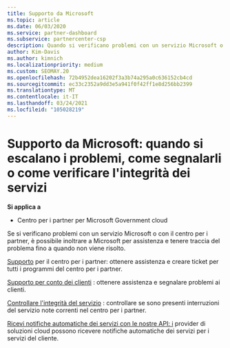 ```yaml
---
title: Supporto da Microsoft
ms.topic: article
ms.date: 06/03/2020
ms.service: partner-dashboard
ms.subservice: partnercenter-csp
description: Quando si verificano problemi con un servizio Microsoft o con il Centro per i partner, puoi inoltrare la richiesta di assistenza a Microsoft e tenere traccia del problema fino a quando non viene risolto.
author: Kim-Davis
ms.author: kimnich
ms.localizationpriority: medium
ms.custom: SEOMAY.20
ms.openlocfilehash: 72b4952dea16202f3a3b74a295a0c636152cb4cd
ms.sourcegitcommit: ec33c2352a9dd3e5a941f0f42ff1e8d256bb2399
ms.translationtype: MT
ms.contentlocale: it-IT
ms.lasthandoff: 03/24/2021
ms.locfileid: "105028219"
---
```

# <a name="support-from-microsoft---when-to-escalate-issues-how-to-report-them-or-how-to-check-service-health"></a>Supporto da Microsoft: quando si escalano i problemi, come segnalarli o come verificare l'integrità dei servizi

**Si applica a**

- Centro per i partner per Microsoft Government cloud

Se si verificano problemi con un servizio Microsoft o con il centro per i partner, è possibile inoltrare a Microsoft per assistenza e tenere traccia del problema fino a quando non viene risolto.

[Supporto](report-problems-with-partner-center.md) per il centro per i partner: ottenere assistenza e creare ticket per tutti i programmi del centro per i partner.

[Supporto per conto dei clienti](report-problems-on-behalf-of-a-customer.md) : ottenere assistenza e segnalare problemi ai clienti.

[Controllare l'integrità del servizio](check-service-health.md) : controllare se sono presenti interruzioni del servizio note correnti nel centro per i partner.

[Ricevi notifiche automatiche dei servizi con le nostre API: i](get-automated-service-notifications-with-our-apis.md) provider di soluzioni cloud possono ricevere notifiche automatiche dei servizi per i servizi del cliente.


 

 



